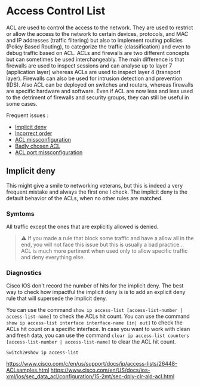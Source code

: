 # Access Control List

ACL are used to control the access to the network. They are used to restrict or allow the access to the network to certain devices, protocols, and MAC and IP addresses (traffic filtering) but also to implement routing policies (Policy Based Routing), to categorize the traffic (classification) and even to debug traffic based on ACL. ACLs and firewalls are two different concepts but can sometimes be used interchangeably. The main difference is that firewalls are used to inspect sessions and can analyse up to layer 7 (application layer) whereas ACLs are used to inspect layer 4 (transport layer). Firewalls can also be used for intrusion detection and prevention (IDS). Also ACL can be deployed on switches and routers, whereas firewalls are specific hardware and software. Even if ACL are now less and less used to the detriment of firewalls and security groups, they can still be useful in some cases.

Frequent issues :

- [Implicit deny](#implicit-deny)
- [Incorrect order](#incorrect-order)
- [ACL missconfiguration](#acl-missconfiguration)
- [Badly chosen ACL](#badly-chosen-acl)
- [ACL port missconfiguration](#acl-port-missconfiguration)

## Implicit deny

[//]: <> (To Do)

This might give a smile to networking veterans, but this is indeed a very frequent mistake and always the first one I check. The implicit deny is the default behavior of the ACLs, when no other rules are matched.

### Symtoms

All traffic except the ones that are explicitly allowed is denied.

> ⚠️ If you made a rule that block some traffic and have a allow all in the end, you will not face this issue but this is usually a bad practice... ACL is much more pertinent when used only to allow specific traffic and deny everything else.

### Diagnostics

Cisco IOS don't record the number of hits for the implicit deny. The best way to check how impactful the implicit deny is is to add an explicit deny rule that will supersede the implicit deny.

[//]: <> (You can also use the command `show ip access-list access-list-number | access-list-name] extensive` to check the ACLs hit count and the hit details.)

You can use the command `show ip access-list [access-list-number | access-list-name]` to check the ACLs hit count.
You can use the command ` show ip access-list interface interface-name [in| out]` to check the ACLs hit count on a specific interface.
In case you want to work with clean and fresh data, you can use the command `clear ip access-list counters [access-list-number | access-list-name]` to clear the ACL hit count.

```Cisco IOS
Switch2#show ip access-list

```

https://www.cisco.com/c/en/us/support/docs/ip/access-lists/26448-ACLsamples.html
https://www.cisco.com/en/US/docs/ios-xml/ios/sec_data_acl/configuration/15-2mt/sec-dply-clr-ald-acl.html
